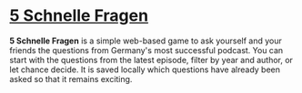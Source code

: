 # [5 Schnelle Fragen](https://5schnellefragen.de)

**5 Schnelle Fragen** is a simple web-based game to ask yourself and your friends the questions from Germany's most successful podcast.
You can start with the questions from the latest episode, filter by year and author, or let chance decide.
It is saved locally which questions have already been asked so that it remains exciting.
